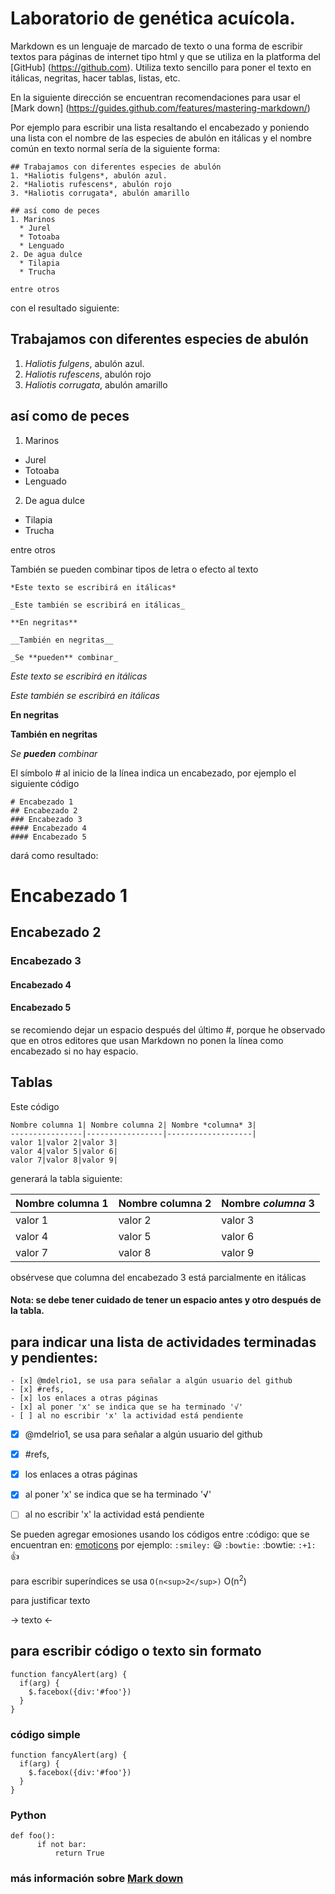 # Laboratorio de genética acuícola.

Markdown es un lenguaje de marcado de texto o una forma de escribir textos para páginas de internet tipo html y que se utiliza en la platforma del [GitHub] (https://github.com). Utiliza texto sencillo para poner el texto en itálicas, negritas, hacer tablas, listas, etc.

En la siguiente dirección se encuentran recomendaciones para usar el [Mark down] (https://guides.github.com/features/mastering-markdown/)

Por ejemplo para escribir una lista resaltando el encabezado y poniendo una lista con el nombre de las especies de abulón en itálicas y el nombre común en texto normal sería de la siguiente forma:
```
## Trabajamos con diferentes especies de abulón
1. *Haliotis fulgens*, abulón azul.
2. *Haliotis rufescens*, abulón rojo
3. *Haliotis corrugata*, abulón amarillo

## así como de peces
1. Marinos
  * Jurel
  * Totoaba
  * Lenguado
2. De agua dulce
  * Tilapia
  * Trucha

entre otros 
```
con el resultado siguiente:
## Trabajamos con diferentes especies de abulón
1. *Haliotis fulgens*, abulón azul.
2. *Haliotis rufescens*, abulón rojo
3. *Haliotis corrugata*, abulón amarillo

## así como de peces
1. Marinos
  * Jurel
  * Totoaba
  * Lenguado
2. De agua dulce
  * Tilapia
  * Trucha

entre otros 

También se pueden combinar tipos de letra o efecto al texto
```
*Este texto se escribirá en itálicas*

_Este también se escribirá en itálicas_

**En negritas**

__También en negritas__

_Se **pueden** combinar_
```

*Este texto se escribirá en itálicas*

_Este también se escribirá en itálicas_

**En negritas**

__También en negritas__

_Se **pueden** combinar_

El símbolo # al inicio de la línea indica un encabezado, por ejemplo el siguiente código
```
# Encabezado 1
## Encabezado 2
### Encabezado 3
#### Encabezado 4
#### Encabezado 5
```
dará como resultado:
# Encabezado 1
## Encabezado 2
### Encabezado 3
#### Encabezado 4
#### Encabezado 5
se recomiendo dejar un espacio después del último #, porque he observado que en otros editores que usan Markdown no ponen la línea como encabezado si no hay espacio.

## Tablas

Este código 
```
Nombre columna 1| Nombre columna 2| Nombre *columna* 3| 
----------------|-----------------|-------------------|
valor 1|valor 2|valor 3|
valor 4|valor 5|valor 6|
valor 7|valor 8|valor 9|
```
generará la tabla siguiente:

Nombre columna 1| Nombre columna 2| Nombre *columna* 3| 
----------------|-----------------|-------------------|
valor 1|valor 2|valor 3|
valor 4|valor 5|valor 6|
valor 7|valor 8|valor 9|

obsérvese que columna del encabezado 3 está parcialmente en itálicas

#### Nota: se debe tener cuidado de tener un espacio antes y otro después de la tabla.

## para indicar una lista de actividades terminadas y pendientes:
```
- [x] @mdelrio1, se usa para señalar a algún usuario del github
- [x] #refs, 
- [x] los enlaces a otras páginas 
- [x] al poner 'x' se indica que se ha terminado '√'
- [ ] al no escribir 'x' la actividad está pendiente
```

- [x] @mdelrio1, se usa para señalar a algún usuario del github
- [x] #refs, 
- [x] los enlaces a otras páginas 
- [x] al poner 'x' se indica que se ha terminado '√'
- [ ] al no escribir 'x' la actividad está pendiente


Se pueden agregar emosiones usando los códigos entre :código: que se encuentran en:
[emoticons](http://www.emoji-cheat-sheet.com)
por ejemplo: 
`:smiley:` :smiley:
`:bowtie:` :bowtie:
`:+1:` :+1:

para escribir superíndices se usa 
`O(n<sup>2</sup>)`
O(n<sup>2</sup>)

para justificar texto

-> texto <-

## para escribir código o texto sin formato
```
function fancyAlert(arg) {
  if(arg) {
    $.facebox({div:'#foo'})
  }
}
```

### código simple
    function fancyAlert(arg) {
      if(arg) {
        $.facebox({div:'#foo'})
      }
    }

### Python

```
def foo():
      if not bar:
          return True
```
### más información sobre [Mark down](https://help.github.com/articles/basic-writing-and-formatting-syntax/)

